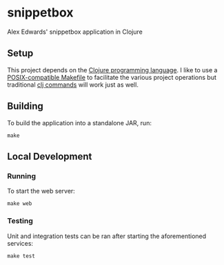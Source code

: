 # snippetbox
Alex Edwards' snippetbox application in Clojure

## Setup
This project depends on the [Clojure programming language](https://clojure.org/).
I like to use a [POSIX-compatible Makefile](https://pubs.opengroup.org/onlinepubs/9699919799.2018edition/utilities/make.html) to facilitate the various project operations but traditional [clj commands](https://clojure.org/guides/deps_and_cli) will work just as well.

## Building
To build the application into a standalone JAR, run:
```
make
```

## Local Development
### Running
To start the web server:
```
make web
```

### Testing
Unit and integration tests can be ran after starting the aforementioned services:
```
make test
```
